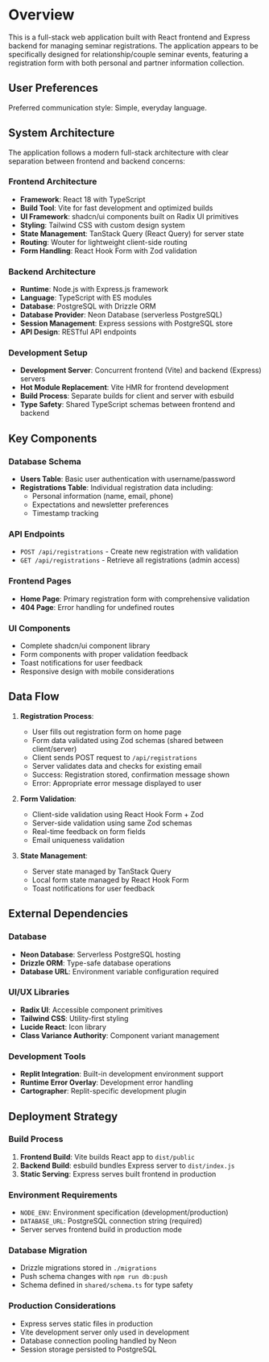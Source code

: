 # Overview

This is a full-stack web application built with React frontend and Express backend for managing seminar registrations. The application appears to be specifically designed for relationship/couple seminar events, featuring a registration form with both personal and partner information collection.

## User Preferences

Preferred communication style: Simple, everyday language.

## System Architecture

The application follows a modern full-stack architecture with clear separation between frontend and backend concerns:

### Frontend Architecture
- **Framework**: React 18 with TypeScript
- **Build Tool**: Vite for fast development and optimized builds
- **UI Framework**: shadcn/ui components built on Radix UI primitives
- **Styling**: Tailwind CSS with custom design system
- **State Management**: TanStack Query (React Query) for server state
- **Routing**: Wouter for lightweight client-side routing
- **Form Handling**: React Hook Form with Zod validation

### Backend Architecture
- **Runtime**: Node.js with Express.js framework
- **Language**: TypeScript with ES modules
- **Database**: PostgreSQL with Drizzle ORM
- **Database Provider**: Neon Database (serverless PostgreSQL)
- **Session Management**: Express sessions with PostgreSQL store
- **API Design**: RESTful API endpoints

### Development Setup
- **Development Server**: Concurrent frontend (Vite) and backend (Express) servers
- **Hot Module Replacement**: Vite HMR for frontend development
- **Build Process**: Separate builds for client and server with esbuild
- **Type Safety**: Shared TypeScript schemas between frontend and backend

## Key Components

### Database Schema
- **Users Table**: Basic user authentication with username/password
- **Registrations Table**: Individual registration data including:
  - Personal information (name, email, phone)
  - Expectations and newsletter preferences
  - Timestamp tracking

### API Endpoints
- `POST /api/registrations` - Create new registration with validation
- `GET /api/registrations` - Retrieve all registrations (admin access)

### Frontend Pages
- **Home Page**: Primary registration form with comprehensive validation
- **404 Page**: Error handling for undefined routes

### UI Components
- Complete shadcn/ui component library
- Form components with proper validation feedback
- Toast notifications for user feedback
- Responsive design with mobile considerations

## Data Flow

1. **Registration Process**:
   - User fills out registration form on home page
   - Form data validated using Zod schemas (shared between client/server)
   - Client sends POST request to `/api/registrations`
   - Server validates data and checks for existing email
   - Success: Registration stored, confirmation message shown
   - Error: Appropriate error message displayed to user

2. **Form Validation**:
   - Client-side validation using React Hook Form + Zod
   - Server-side validation using same Zod schemas
   - Real-time feedback on form fields
   - Email uniqueness validation

3. **State Management**:
   - Server state managed by TanStack Query
   - Local form state managed by React Hook Form
   - Toast notifications for user feedback

## External Dependencies

### Database
- **Neon Database**: Serverless PostgreSQL hosting
- **Drizzle ORM**: Type-safe database operations
- **Database URL**: Environment variable configuration required

### UI/UX Libraries
- **Radix UI**: Accessible component primitives
- **Tailwind CSS**: Utility-first styling
- **Lucide React**: Icon library
- **Class Variance Authority**: Component variant management

### Development Tools
- **Replit Integration**: Built-in development environment support
- **Runtime Error Overlay**: Development error handling
- **Cartographer**: Replit-specific development plugin

## Deployment Strategy

### Build Process
1. **Frontend Build**: Vite builds React app to `dist/public`
2. **Backend Build**: esbuild bundles Express server to `dist/index.js`
3. **Static Serving**: Express serves built frontend in production

### Environment Requirements
- `NODE_ENV`: Environment specification (development/production)
- `DATABASE_URL`: PostgreSQL connection string (required)
- Server serves frontend build in production mode

### Database Migration
- Drizzle migrations stored in `./migrations`
- Push schema changes with `npm run db:push`
- Schema defined in `shared/schema.ts` for type safety

### Production Considerations
- Express serves static files in production
- Vite development server only used in development
- Database connection pooling handled by Neon
- Session storage persisted to PostgreSQL